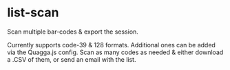 # list-scan
Scan multiple bar-codes &amp; export the session.

Currently supports code-39 & 128 formats. Additional ones can be added via the Quagga.js config.
Scan as many codes as needed & either download a .CSV of them, or send an email with the list.
